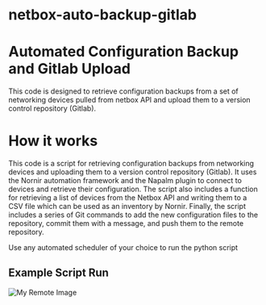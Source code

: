 # netbox-auto-backup-gitlab

# Automated Configuration Backup and Gitlab Upload
This code is designed to retrieve configuration backups from a set of networking devices pulled from netbox API and upload them to a version control repository (Gitlab).

# How it works
This code is a script for retrieving configuration backups from networking devices and uploading them to a version control repository (Gitlab). It uses the Nornir automation framework and the Napalm plugin to connect to devices and retrieve their configuration. The script also includes a function for retrieving a list of devices from the Netbox API and writing them to a CSV file which can be used as an inventory by Nornir. Finally, the script includes a series of Git commands to add the new configuration files to the repository, commit them with a message, and push them to the remote repository.

Use any automated scheduler of your choice to run the python script

## Example Script Run
![My Remote Image](https://i.imgur.com/1Kzt11O.png)
